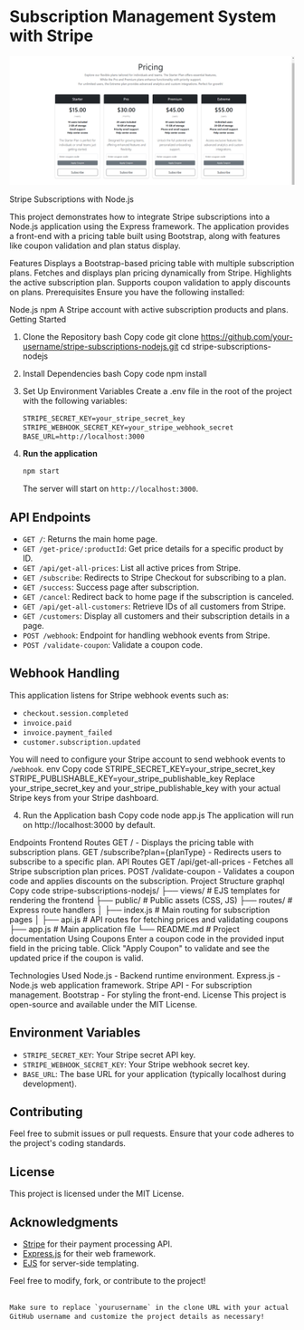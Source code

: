 # Subscription Management System with Stripe

<img src="./assets/Stripe Integration .png">

Stripe Subscriptions with Node.js

This project demonstrates how to integrate Stripe subscriptions into a Node.js application using the Express framework. The application provides a front-end with a pricing table built using Bootstrap, along with features like coupon validation and plan status display.

Features
Displays a Bootstrap-based pricing table with multiple subscription plans.
Fetches and displays plan pricing dynamically from Stripe.
Highlights the active subscription plan.
Supports coupon validation to apply discounts on plans.
Prerequisites
Ensure you have the following installed:

Node.js
npm
A Stripe account with active subscription products and plans.
Getting Started
1. Clone the Repository
bash
Copy code
git clone https://github.com/your-username/stripe-subscriptions-nodejs.git
cd stripe-subscriptions-nodejs
2. Install Dependencies
bash
Copy code
npm install
3. Set Up Environment Variables
Create a .env file in the root of the project with the following variables:

   ```plaintext
   STRIPE_SECRET_KEY=your_stripe_secret_key
   STRIPE_WEBHOOK_SECRET_KEY=your_stripe_webhook_secret
   BASE_URL=http://localhost:3000
   ```

4. **Run the application**

   ```bash
   npm start
   ```

   The server will start on `http://localhost:3000`.

## API Endpoints

- `GET /`: Returns the main home page.
- `GET /get-price/:productId`: Get price details for a specific product by ID.
- `GET /api/get-all-prices`: List all active prices from Stripe.
- `GET /subscribe`: Redirects to Stripe Checkout for subscribing to a plan.
- `GET /success`: Success page after subscription.
- `GET /cancel`: Redirect back to home page if the subscription is canceled.
- `GET /api/get-all-customers`: Retrieve IDs of all customers from Stripe.
- `GET /customers`: Display all customers and their subscription details in a page.
- `POST /webhook`: Endpoint for handling webhook events from Stripe.
- `POST /validate-coupon`: Validate a coupon code.

## Webhook Handling

This application listens for Stripe webhook events such as:
- `checkout.session.completed`
- `invoice.paid`
- `invoice.payment_failed`
- `customer.subscription.updated`

You will need to configure your Stripe account to send webhook events to `/webhook`.
env
Copy code
STRIPE_SECRET_KEY=your_stripe_secret_key
STRIPE_PUBLISHABLE_KEY=your_stripe_publishable_key
Replace your_stripe_secret_key and your_stripe_publishable_key with your actual Stripe keys from your Stripe dashboard.

4. Run the Application
bash
Copy code
node app.js
The application will run on http://localhost:3000 by default.

Endpoints
Frontend Routes
GET / - Displays the pricing table with subscription plans.
GET /subscribe?plan={planType} - Redirects users to subscribe to a specific plan.
API Routes
GET /api/get-all-prices - Fetches all Stripe subscription plan prices.
POST /validate-coupon - Validates a coupon code and applies discounts on the subscription.
Project Structure
graphql
Copy code
stripe-subscriptions-nodejs/
├── views/                 # EJS templates for rendering the frontend
├── public/                # Public assets (CSS, JS)
├── routes/                # Express route handlers
│   ├── index.js           # Main routing for subscription pages
│   ├── api.js             # API routes for fetching prices and validating coupons
├── app.js                 # Main application file
└── README.md              # Project documentation
Using Coupons
Enter a coupon code in the provided input field in the pricing table. Click "Apply Coupon" to validate and see the updated price if the coupon is valid.

Technologies Used
Node.js - Backend runtime environment.
Express.js - Node.js web application framework.
Stripe API - For subscription management.
Bootstrap - For styling the front-end.
License
This project is open-source and available under the MIT License.
## Environment Variables

- `STRIPE_SECRET_KEY`: Your Stripe secret API key.
- `STRIPE_WEBHOOK_SECRET_KEY`: Your Stripe webhook secret key.
- `BASE_URL`: The base URL for your application (typically localhost during development).

## Contributing

Feel free to submit issues or pull requests. Ensure that your code adheres to the project's coding standards.

## License

This project is licensed under the MIT License.

## Acknowledgments

- [Stripe](https://stripe.com/docs) for their payment processing API.
- [Express.js](https://expressjs.com/) for their web framework.
- [EJS](https://ejs.co/) for server-side templating.

Feel free to modify, fork, or contribute to the project!

```

Make sure to replace `yourusername` in the clone URL with your actual GitHub username and customize the project details as necessary!